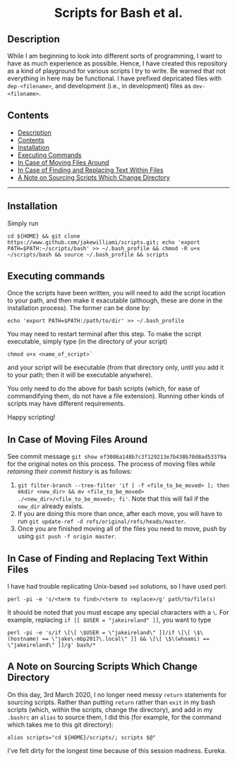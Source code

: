 <h1 align="center">
  Scripts for Bash et al.
</h1>


## Description

While I am beginning to look into different sorts of programming, I want to have as much experience as possible.  Hence, I have created this repository as a kind of playground for various scripts I try to write.  Be warned that not everything in here may be functional.  I have prefixed depricated files with `dep-<filename>`, and development (i.e., in development) files as `dev-<filename>`.

## Contents

- [Description](#description)
- [Contents](#contents)
- [Installation](#installation)
- [Executing Commands](#executing-commands)
- [In Case of Moving Files Around](#in-case-of-moving-files-around)
- [In Case of Finding and Replacing Text Within Files](#in-case-of-finding-and-replacing-text-within-files)
- [A Note on Sourcing Scripts Which Change Directory](#a-note-on-sourcing-scripts-which-change-directory)

---

## Installation
Simply run
```
cd ${HOME} && git clone https://www.github.com/jakewilliami/scripts.git; echo 'export PATH=$PATH:~/scripts/bash' >> ~/.bash_profile && chmod -R u+x ~/scripts/bash && source ~/.bash_profile && scripts
```

## Executing commands

Once the scripts have been written, you will need to add the script location to your path, and then make it exacutable  (although, these are done in the installation process).  The former can be done by:
```
echo 'export PATH=$PATH:/path/to/dir' >> ~/.bash_profile
```
You may need to restart terminal after this step.  To make the script executable, simply type (in the directory of your script) 
```
chmod u+x <name_of_script>`
```
and your script will be executable (from that directory only, until you add it to your path; then it will be executable anywhere).

You only need to do the above for bash scripts (which, for ease of commandifying them, do not have a file extension).  Running other kinds of scripts may have different requirements.

Happy scripting!


## In Case of Moving Files Around

See commit message `git show ef3086a148b7c3f129213e7b438b70d8ad53379a` for the original notes on this process.  The process of moving files *while retaining their commit history* is as follows:
1. `git filter-branch --tree-filter 'if [ -f <file_to_be_moved> ]; then mkdir <new_dir> && mv <file_to_be_moved> ./<new_dir>/<file_to_be_moved>; fi'`.  Note that this will fail if the `new_dir` already exists.
2. If you are doing this more than once, after each move, you will have to run `git update-ref -d refs/original/refs/heads/master`.
3. Once you are finished moving all of the files you need to move, push by using `git push -f origin master`.


## In Case of Finding and Replacing Text Within Files

I have had trouble replicating Unix-based `sed` solutions, so I have used perl:
```
perl -pi -e 's/<term to find>/<term to replace>/g' path/to/file(s)
```
It should be noted that you must escape any special characters with a `\`.  For example, replacing `if [[ $USER = "jakeireland" ]]`, you want to type
```
perl -pi -e 's/if \[\[ \$USER = \"jakeireland\" ]]/if \[\[ \$\(hostname) == \"jake\-mbp2017\.local\" ]] && \[\[ \$\(whoami) == \"jakeireland\" ]]/g' bash/*
```

## A Note on Sourcing Scripts Which Change Directory

On this day, 3rd March 2020, I no longer need messy `return` statements for sourcing scripts.  Rather than putting `return` rather than `exit` in my bash scripts (which, within the scripts, change the directory), and add in my `.bashrc` an `alias` to source them, I did this (for example, for the command which takes me to this git directory):
```
alias scripts="cd ${HOME}/scripts/; scripts $@"
```
I've felt dirty for the longest time because of this session madness.  Eureka.
